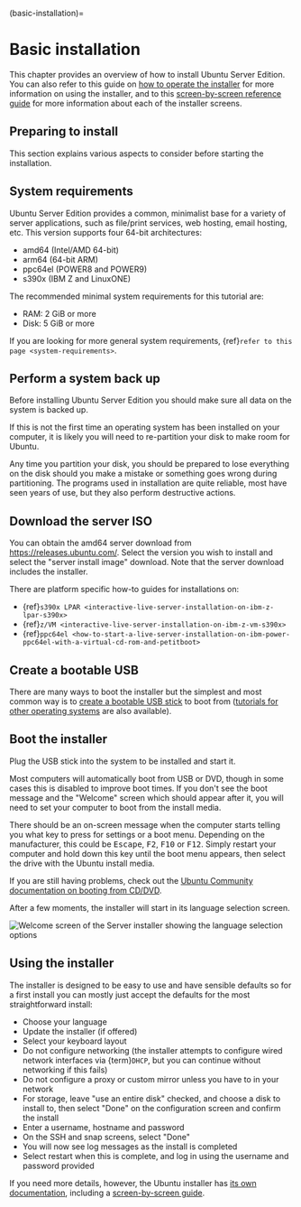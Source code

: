 (basic-installation)=
# Basic installation

This chapter provides an overview of how to install Ubuntu Server Edition. You can also refer to this guide on [how to operate the installer](https://canonical-subiquity.readthedocs-hosted.com/en/latest/tutorial/operate-server-installer.html) for more information on using the installer, and to this [screen-by-screen reference guide](https://canonical-subiquity.readthedocs-hosted.com/en/latest/tutorial/screen-by-screen.html) for more information about each of the installer screens.

## Preparing to install

This section explains various aspects to consider before starting the installation.

## System requirements

Ubuntu Server Edition provides a common, minimalist base for a variety of server applications, such as file/print services, web hosting, email hosting, etc. This version supports four 64-bit architectures:

 * amd64 (Intel/AMD 64-bit)
 * arm64 (64-bit ARM)
 * ppc64el (POWER8 and POWER9)
 * s390x (IBM Z and LinuxONE)

The recommended minimal system requirements for this tutorial are:

 * RAM: 2 GiB or more
 * Disk: 5 GiB or more

If you are looking for more general system requirements, {ref}`refer to this page <system-requirements>`. 

## Perform a system back up

Before installing Ubuntu Server Edition you should make sure all data on the system is backed up.

If this is not the first time an operating system has been installed on your computer, it is likely you will need to re-partition your disk to make room for Ubuntu.

Any time you partition your disk, you should be prepared to lose everything on the disk should you make a mistake or something goes wrong during partitioning. The programs used in installation are quite reliable, most have seen years of use, but they also perform destructive actions.

## Download the server ISO

You can obtain the amd64 server download from https://releases.ubuntu.com/. Select the version you wish to install and select the "server install image" download. Note that the server download includes the installer.

There are platform specific how-to guides for installations on:
* {ref}`s390x LPAR <interactive-live-server-installation-on-ibm-z-lpar-s390x>`
* {ref}`z/VM <interactive-live-server-installation-on-ibm-z-vm-s390x>`
* {ref}`ppc64el <how-to-start-a-live-server-installation-on-ibm-power-ppc64el-with-a-virtual-cd-rom-and-petitboot>`

## Create a bootable USB

There are many ways to boot the installer but the simplest and most common way is to [create a bootable USB stick](https://ubuntu.com/tutorials/tutorial-create-a-usb-stick-on-ubuntu) to boot from ([tutorials for other operating systems](https://ubuntu.com/search?q=%22create+a+bootable+USB+stick%22) are also available). 

## Boot the installer

Plug the USB stick into the system to be installed and start it.

Most computers will automatically boot from USB or DVD, though in some cases this is disabled to improve boot times. If you don't see the boot message and the "Welcome" screen which should appear after it, you will need to set your computer to boot from the install media.

There should be an on-screen message when the computer starts telling you what key to press for settings or a boot menu. Depending on the manufacturer, this could be <kbd>Escape</kbd>, <kbd>F2</kbd>, <kbd>F10</kbd> or <kbd>F12</kbd>. Simply restart your computer and hold down this key until the boot menu appears, then select the drive with the Ubuntu install media.

If you are still having problems, check out the [Ubuntu Community documentation on booting from
CD/DVD](https://help.ubuntu.com/community/BootFromCD).

After a few moments, the installer will start in its language selection screen.

![Welcome screen of the Server installer showing the language selection options](https://assets.ubuntu.com/v1/92bda8a0-basic_installation_1.png) 

## Using the installer

The installer is designed to be easy to use and have sensible defaults so for a first install you can mostly just accept the defaults for the most straightforward install:

 * Choose your language
 * Update the installer (if offered)
 * Select your keyboard layout
 * Do not configure networking (the installer attempts to configure wired network interfaces via {term}`DHCP`, but you can continue without networking if this fails)
 * Do not configure a proxy or custom mirror unless you have to in your network
 * For storage, leave "use an entire disk" checked, and choose a disk to install to, then select "Done" on the configuration screen and confirm the install
 * Enter a username, hostname and password
 * On the SSH and snap screens, select "Done"
 * You will now see log messages as the install is completed
 * Select restart when this is complete, and log in using the username and password provided

If you need more details, however, the Ubuntu installer has [its own documentation](https://canonical-subiquity.readthedocs-hosted.com/en/latest/index.html), including a [screen-by-screen guide](https://canonical-subiquity.readthedocs-hosted.com/en/latest/tutorial/screen-by-screen.html).
